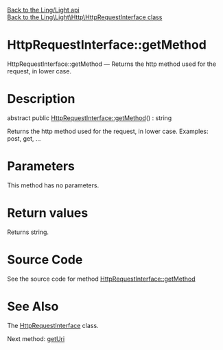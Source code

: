 [Back to the Ling/Light api](https://github.com/lingtalfi/Light/blob/master/doc/api/Ling/Light.md)<br>
[Back to the Ling\Light\Http\HttpRequestInterface class](https://github.com/lingtalfi/Light/blob/master/doc/api/Ling/Light/Http/HttpRequestInterface.md)


HttpRequestInterface::getMethod
================



HttpRequestInterface::getMethod — Returns the http method used for the request, in lower case.




Description
================


abstract public [HttpRequestInterface::getMethod](https://github.com/lingtalfi/Light/blob/master/doc/api/Ling/Light/Http/HttpRequestInterface/getMethod.md)() : string




Returns the http method used for the request, in lower case.
Examples: post, get, ...




Parameters
================

This method has no parameters.


Return values
================

Returns string.








Source Code
===========
See the source code for method [HttpRequestInterface::getMethod](https://github.com/lingtalfi/Light/blob/master/Http/HttpRequestInterface.php#L20-L20)


See Also
================

The [HttpRequestInterface](https://github.com/lingtalfi/Light/blob/master/doc/api/Ling/Light/Http/HttpRequestInterface.md) class.

Next method: [getUri](https://github.com/lingtalfi/Light/blob/master/doc/api/Ling/Light/Http/HttpRequestInterface/getUri.md)<br>

